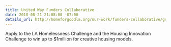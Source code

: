 ```yaml
---
title: United Way Funders Collaborative
date: 2018-08-21 21:08:00 -07:00
details_url: http://homeforgoodla.org/our-work/funders-collaborative/grantseekers/
---
```


Apply to the LA Homelessness Challenge and the Housing Innovation Challenge to win up to $1million for creative housing models.